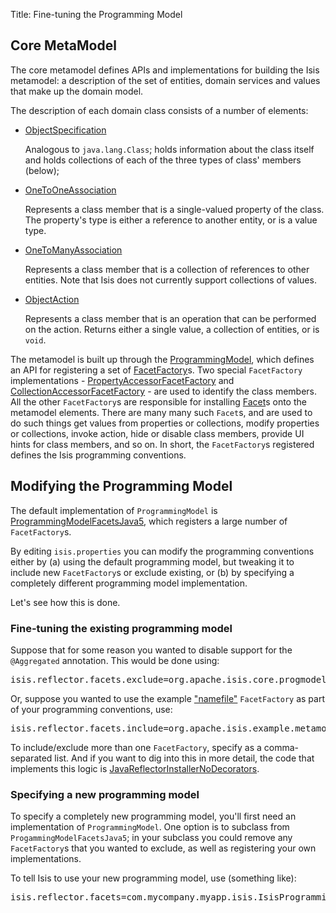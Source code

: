 Title: Fine-tuning the Programming Model

## Core MetaModel

The core metamodel defines APIs and implementations for building the Isis metamodel: a description of the set of entities, domain services and values that make up the domain model.

The description of each domain class consists of a number of elements:

* [ObjectSpecification]()

  Analogous to `java.lang.Class`; holds information about the class itself and holds collections of each of the three types of class' members (below);

* [OneToOneAssociation]()

  Represents a class member that is a single-valued property of the class.  The property's type is either a reference to another entity, or is a value type.

* [OneToManyAssociation]()

  Represents a class member that is a collection of references to other entities.  Note that Isis does not currently support collections of values.

* [ObjectAction]()

  Represents a class member that is an operation that can be performed on the action.  Returns either a single value, a collection of entities, or is `void`.

The metamodel is built up through the [ProgrammingModel](https://github.com/apache/isis/blob/master/core/metamodel/src/main/java/org/apache/isis/core/metamodel/progmodel/ProgrammingModel.java), which defines an API for registering a set of [FacetFactory]()s.   Two special `FacetFactory` implementations - [PropertyAccessorFacetFactory](https://github.com/apache/isis/blob/master/core/metamodel/src/main/java/org/apache/isis/core/progmodel/facets/properties/accessor/PropertyAccessorFacetFactory.java) and [CollectionAccessorFacetFactory](https://github.com/apache/isis/blob/master/core/metamodel/src/main/java/org/apache/isis/core/progmodel/facets/collections/accessor/CollectionAccessorFacetFactory.java) - are used to identify the class members.  All the other `FacetFactory`s are responsible for installing [Facet](https://github.com/apache/isis/blob/master/core/metamodel/src/main/java/org/apache/isis/core/metamodel/facetapi/Facet.java)s onto the metamodel elements.  There are many many such `Facet`s, and are used to do such things get values from properties or collections, modify properties or collections, invoke action, hide or disable class members, provide UI hints for class members, and so on.  In short, the `FacetFactory`s registered defines the Isis programming conventions.

## Modifying the Programming Model

The default implementation of `ProgrammingModel` is [ProgrammingModelFacetsJava5](https://github.com/apache/isis/blob/master/core/metamodel/src/main/java/org/apache/isis/progmodels/dflt/ProgrammingModelFacetsJava5.java), which registers a large number of `FacetFactory`s.  

By editing `isis.properties` you can modify the programming conventions either by  (a) using the default programming model, but tweaking it to include new `FacetFactory`s or exclude existing, or (b) by specifying a completely different programming model implementation.

Let's see how this is done.

### Fine-tuning the existing programming model

Suppose that for some reason you wanted to disable support for the `@Aggregated` annotation.  This would be done using:

<pre>
isis.reflector.facets.exclude=org.apache.isis.core.progmodel.facets.object.aggregated.annotation.AggregatedAnnotationFacetFactory
</pre>

Or, suppose you wanted to use the example ["namefile"](https://github.com/apache/isis/blob/master/example/misc/metamodel/namefile/src/main/java/org/apache/isis/example/metamodel/namefile/facets/NameFileFacetFactory.java) `FacetFactory` as part of your programming conventions, use:

<pre>
isis.reflector.facets.include=org.apache.isis.example.metamodel.namefile.facets.NameFileFacetFactory
</pre>

To include/exclude more than one `FacetFactory`, specify as a comma-separated list.  And if you want to dig into this in more detail, the code that implements this logic is [JavaReflectorInstallerNoDecorators](https://github.com/apache/isis/blob/master/core/metamodel/src/main/java/org/apache/isis/progmodels/dflt/JavaReflectorInstallerNoDecorators.java).

### Specifying a new programming model

To specify a completely new programming model, you'll first need an  implementation of `ProgrammingModel`.  One option is to subclass from `ProgammingModelFacetsJava5`; in your subclass you could remove any `FacetFactory`s that you wanted to exclude, as well as registering your own implementations.

To tell Isis to use your new programming model, use (something like):

<pre>
isis.reflector.facets=com.mycompany.myapp.isis.IsisProgrammingModel
</pre>

